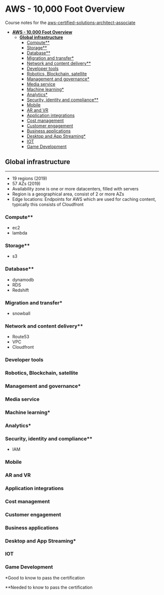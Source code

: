 # **AWS - 10,000 Foot Overview**

Course notes for the [aws-certified-solutions-architect-associate](https://learn.acloud.guru/course/aws-certified-solutions-architect-associate/dashboard)

- [**AWS - 10,000 Foot Overview**](#aws---10000-foot-overview)
  - [**Global infrastructure**](#global-infrastructure)
    - [Compute**](#compute)
    - [Storage**](#storage)
    - [Database**](#database)
    - [Migration and transfer*](#migration-and-transfer)
    - [Network and content delivery**](#network-and-content-delivery)
    - [Developer tools](#developer-tools)
    - [Robotics, Blockchain, satellite](#robotics-blockchain-satellite)
    - [Management and governance*](#management-and-governance)
    - [Media service](#media-service)
    - [Machine learning*](#machine-learning)
    - [Analytics*](#analytics)
    - [Security, identity and compliance**](#security-identity-and-compliance)
    - [Mobile](#mobile)
    - [AR and VR](#ar-and-vr)
    - [Application integrations](#application-integrations)
    - [Cost management](#cost-management)
    - [Customer engagement](#customer-engagement)
    - [Business applications](#business-applications)
    - [Desktop and App Streaming*](#desktop-and-app-streaming)
    - [IOT](#iot)
    - [Game Development](#game-development)

## **Global infrastructure**

---

- 19 regions (2019)
- 57 AZs (2019)
- Availability zone is one or more datacenters, filled with servers
- Region is a geographical area, consist of 2 or more AZs
- Edge locations: Endpoints for AWS which are used for caching content, typically this consists of Cloudfront

### Compute**

- ec2
- lambda

### Storage**

- s3

### Database**

- dynamodb
- RDS
- Redshift

### Migration and transfer*

- snowball

### Network and content delivery**

- Route53
- VPC
- Cloudfront

### Developer tools

### Robotics, Blockchain, satellite

### Management and governance*

### Media service

### Machine learning*

### Analytics*

### Security, identity and compliance**

- IAM

### Mobile

### AR and VR

### Application integrations

### Cost management

### Customer engagement

### Business applications

### Desktop and App Streaming*

### IOT

### Game Development

*Good to know to pass the certification

**Needed to know to pass the certification
